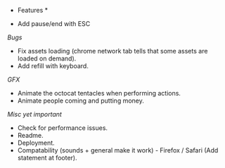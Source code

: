 * Features *
- Add pause/end with ESC

*Bugs*
- Fix assets loading (chrome network tab tells that some assets are loaded on demand).
- Add refill with keyboard.

*GFX*
- Animate the octocat tentacles when performing actions.
- Animate people coming and putting money.

*Misc yet important*
- Check for performance issues.
- Readme.
- Deployment.
- Compatability (sounds + general make it work) - Firefox / Safari (Add statement at footer).
